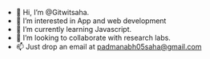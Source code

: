 - 👋 Hi, I’m @Gitwitsaha.
- 👀 I’m interested in App and web development
- 🌱 I’m currently learning Javascript.
- 💞️ I’m looking to collaborate with research labs.
- 📫 Just drop an email at padmanabh05saha@gmail.com

<!---
Gitwitsaha/Gitwitsaha is a ✨ special ✨ repository because its `README.md` (this file) appears on your GitHub profile.
You can click the Preview link to take a look at your changes.
--->
